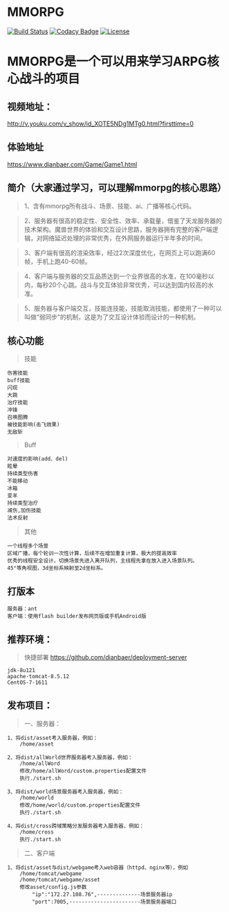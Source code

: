 # MMORPG

[![Build Status](https://travis-ci.org/dianbaer/MMORPG.svg?branch=master)](https://travis-ci.org/dianbaer/MMORPG)
[![Codacy Badge](https://api.codacy.com/project/badge/Grade/c06f3b523cdd4d78af544e73c270349c)](https://www.codacy.com/app/232365732/MMORPG?utm_source=github.com&amp;utm_medium=referral&amp;utm_content=dianbaer/MMORPG&amp;utm_campaign=Badge_Grade)
[![License](https://img.shields.io/badge/License-MIT-blue.svg)](LICENSE)

# MMORPG是一个可以用来学习ARPG核心战斗的项目

## 视频地址：

http://v.youku.com/v_show/id_XOTE5NDg1MTg0.html?firsttime=0

## 体验地址

https://www.dianbaer.com/Game/Game1.html


## 简介（大家通过学习，可以理解mmorpg的核心思路）

>1、含有mmorpg所有战斗、场景、技能、ai、广播等核心代码。

>2、服务器有很高的稳定性、安全性、效率、承载量，借鉴了天龙服务器的技术架构。魔兽世界的体验和交互设计思路，服务器拥有完整的客户端逻辑，对网络延迟处理的非常优秀，在外网服务器运行半年多的时间。

>3、客户端有很高的渲染效率，经过2次深度优化，在网页上可以跑满60帧，手机上跑40-60帧。

>4、客户端与服务器的交互品质达到一个业界很高的水准，在100毫秒以内，每秒20个心跳。战斗与交互体验非常优秀，可以达到国内较高的水准。

>5、服务器与客户端交互，技能连技能，技能取消技能，都使用了一种可以叫做“弱同步”的机制，这是为了交互设计体验而设计的一种机制。

## 核心功能

>技能

	伤害技能
	buff技能
	闪现
	大跳
	治疗技能
	冲锋
	召唤图腾
	被技能影响(击飞效果)
	无敌斩
	
>Buff

	对速度的影响(add、del)
	眩晕
	持续类型伤害
	不能移动
	冰箱
	变羊
	持续类型治疗
	减伤,加伤技能
	法术反射

>其他

	一个线程多个场景
	区域广播，每个轮训一次性计算，后续不在增加重复计算，极大的提高效率
	优秀的线程安全设计，切换场景先进入离开队列，主线程先拿在放入进入场景队列。
	45°等角视图，3d坐标系映射至2d坐标系。
	

## 打版本

	服务器：ant
	客户端：使用flash builder发布网页版或手机Android版
		
## 推荐环境：

>快捷部署 https://github.com/dianbaer/deployment-server

	jdk-8u121
	apache-tomcat-8.5.12
	CentOS-7-1611

	
## 发布项目：
	
>一、服务器：

	1、将dist/asset考入服务器，例如：
		/home/asset

	2、将dist/allWorld世界服务器考入服务器，例如：
		/home/allWord
		修改/home/allWord/custom.properties配置文件
		执行./start.sh
		
	3、将dist/world场景服务器考入服务器，例如：
		/home/world
		修改/home/world/custom.properties配置文件
		执行./start.sh
		
	4、将dist/cross跨域策略分发服务器考入服务器，例如：
		/home/cross
		执行./start.sh
	
>二、客户端

	1、将dist/asset与dist/webgame考入web容器（httpd、nginx等），例如
		/home/tomcat/webgame
		/home/tomcat/webgame/asset
		修改asset/config.js参数
			"ip":"172.27.108.76",--------------场景服务器ip
			"port":7005,-----------------------场景服务器端口
	

